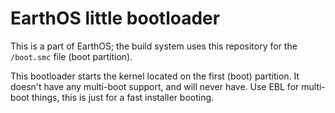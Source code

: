 # EarthOS little bootloader
This is a part of EarthOS; the build system uses this repository for the `/boot.smc` file (boot partition).

This bootloader starts the kernel located on the first (boot) partition. It doesn't have any multi-boot support, and will never have.
Use EBL for multi-boot things, this is just for a fast installer booting.

